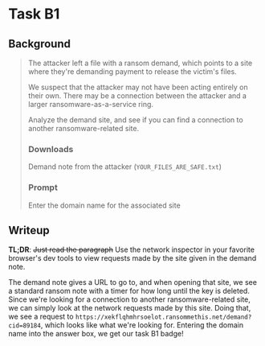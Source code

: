 # Task B1

## Background
> The attacker left a file with a ransom demand, which points to a site where they're demanding payment to release the victim's files.
>
> We suspect that the attacker may not have been acting entirely on their own. There may be a connection between the attacker and a larger ransomware-as-a-service ring.
>
> Analyze the demand site, and see if you can find a connection to another ransomware-related site.
> ### Downloads
> Demand note from the attacker (`YOUR_FILES_ARE_SAFE.txt`)
> ### Prompt
> Enter the domain name for the associated site

## Writeup
**TL;DR**: ~~Just read the paragraph~~ Use the network inspector in your favorite browser's dev tools to view requests made by the site given in the demand note.

The demand note gives a URL to go to, and when opening that site, we see a standard ransom note with a timer for how long until the key is deleted. Since we're looking for a connection to another ransomware-related site, we can simply look at the network requests made by this site. Doing that, we see a request to `https://xekflqhmhrsoelot.ransommethis.net/demand?cid=89184`, which looks like what we're looking for. Entering the domain name into the answer box, we get our task B1 badge!